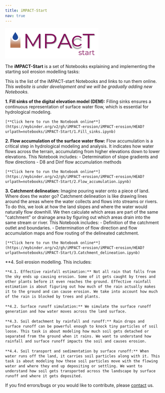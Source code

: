 ```yaml
---
title: iMPACT-Start
nav: true
---
```


<img src="iMPACT-Start_logo.png" alt="iMPACT-Start logo" style="width:60%;" >

The **iMPACT-Start** is a set of Notebooks explaining and implementing the starting soil erosion modelling tasks:

This is the list of the iMPACT-start Notebooks and links to run them online. *This website is under development and we will be gradually adding new Notebooks.*

**1. Fill sinks of the digital elevation model (DEM):** Filling sinks ensures a continuous representation of surface water flow, which is essential for hydrological modeling.

	[**Click here to run the Notebook online**](https://mybinder.org/v2/gh/iMPACT-erosion/iMPACT-erosion/HEAD?urlpath=notebooks/iMPACT-Start/1.Fill_sinks.ipynb)

**2. Flow accumulation of the surface water flow:** Flow accumulation is a critical step in hydrological modeling and analysis. It indicates how water flows across the terrain, accumulating from higher elevations down to lower elevations. This Notebook includes:
	- Determination of slope gradients and flow directions
	- D8 and Dinf flow accumulation methods

	[**Click here to run the Notebook online**](https://mybinder.org/v2/gh/iMPACT-erosion/iMPACT-erosion/HEAD?urlpath=notebooks/iMPACT-Start/2.Flow_accumulation.ipynb)

**3. Catchment delineation:** Imagine pouring water onto a piece of land. Where does the water go? Catchment delineation is like drawing lines around the areas where the water collects and flows into streams or rivers. To do this, we look at how the land slopes and where the water would naturally flow downhill. We then calculate which areas are part of the same "catchment" or drainage area by figuring out which areas drain into the same stream or river. This Notebook includes:
	- Definition of the catchment outlet and boundaries. 
	- Determination of flow direction and flow accumulation maps and flow routing of the delineated catchment.
	
	[**Click here to run the Notebook online**](https://mybinder.org/v2/gh/iMPACT-erosion/iMPACT-erosion/HEAD?urlpath=notebooks/iMPACT-Start/3.Catchment_delineation.ipynb)

**4. Soil erosion modelling. This includes:

	**4.1. Effective rainfall estimation:** Not all rain that falls from the sky ends up causing erosion. Some of it gets caught by trees and other plants before it even reaches the ground. Effective rainfall estimation is about figuring out how much of the rain actually makes it to the ground and can cause erosion. We take into account how much of the rain is blocked by trees and plants.

	**4.2. Surface runoff simulation:** We simulate the surface runoff generation and how water moves across the land surface.

	**4.3. Soil detachment by rainfall and runoff:** Rain drops and surface runoff can be powerful enough to knock tiny particles of soil loose. This task is about modeling how much soil gets detached or separated from the ground when it rains. We want to understand how rainfall and surface runoff impacts the soil and causes erosion.

	**4.4. Soil transport and sedimentation by surface runoff:** When water runs off the land, it carries soil particles along with it. This task is about modeling how these soil particles move with the flowing water and where they end up depositing or settling. We want to understand how soil gets transported across the landscape by surface runoff and where it gets deposited.

If you find errors/bugs or you would like to contribute, please [contact](./contact.md/) us.
